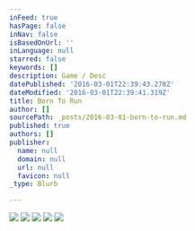 ```yaml
---
inFeed: true
hasPage: false
inNav: false
isBasedOnUrl: ''
inLanguage: null
starred: false
keywords: []
description: Game / Desc
datePublished: '2016-03-01T22:39:43.278Z'
dateModified: '2016-03-01T22:39:41.319Z'
title: Born To Run
author: []
sourcePath: _posts/2016-03-01-born-to-run.md
published: true
authors: []
publisher:
  name: null
  domain: null
  url: null
  favicon: null
_type: Blurb

---
```

![](https://s3-us-west-2.amazonaws.com/the-grid-img/p/e5d3a14575f2f25553fed32a5dda9e98b059e575.jpg)
![](https://s3-us-west-2.amazonaws.com/the-grid-img/p/bdb70ae10bf74a28d707b3b7f37cd14e1bc4e012.jpg)
![](https://s3-us-west-2.amazonaws.com/the-grid-img/p/fea52cba83c29d10f56cb13154fb6edb9478191f.jpg)
![](https://s3-us-west-2.amazonaws.com/the-grid-img/p/e9aa5fde939a4adb2068c500ae16bea78ba471ba.jpg)
![](https://s3-us-west-2.amazonaws.com/the-grid-img/p/7aaa96e275eccfa883f876816a088a847bc44bc0.jpg)